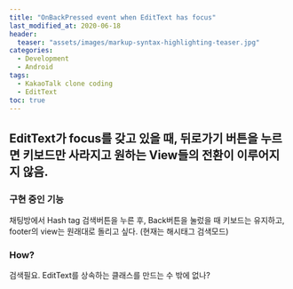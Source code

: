```yaml
---
title: "OnBackPressed event when EditText has focus"
last_modified_at: 2020-06-18
header:
  teaser: "assets/images/markup-syntax-highlighting-teaser.jpg"
categories:
  - Development
  - Android
tags:
  - KakaoTalk clone coding
  - EditText
toc: true
---
```


## EditText가 focus를 갖고 있을 때, 뒤로가기 버튼을 누르면 키보드만 사라지고 원하는 View들의 전환이 이루어지지 않음.

### 구현 중인 기능

채팅방에서 Hash tag 검색버튼을 누른 후, Back버튼을 눌렀을 때 키보드는 유지하고, footer의 view는 원래대로 돌리고 싶다. (현재는 해시태그 검색모드)

### How?

검색필요. EditText를 상속하는 클래스를 만드는 수 밖에 없나?
